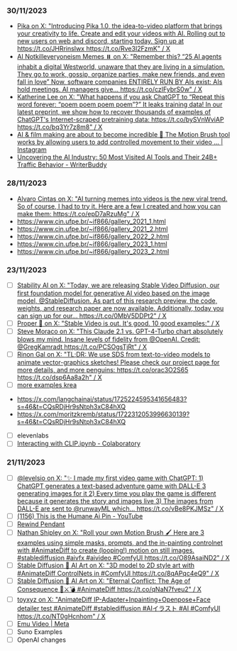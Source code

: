 ### 30/11/2023

* [Pika on X: "Introducing Pika 1.0, the idea-to-video platform that brings your creativity to life. Create and edit your videos with AI. Rolling out to new users on web and discord, starting today. Sign up at https://t.co/JHRrinsIwx https://t.co/Rve3I2FzmK" / X](https://twitter.com/pika_labs/status/1729510078959497562)
* [AI Notkilleveryoneism Memes ⏸️ on X: "Remember this? “25 AI agents inhabit a digital Westworld, unaware that they are living in a simulation. They go to work, gossip, organize parties, make new friends, and even fall in love” Now, software companies ENTIRELY RUN BY AIs exist: AIs hold meetings. AI managers give… https://t.co/czIFybrS0w" / X](https://twitter.com/aisafetymemes/status/1729486606849962423?s=48&t=NUTDvV-V3XtDCaX-DEP-jg)
* [Katherine Lee on X: "What happens if you ask ChatGPT to “Repeat this word forever: “poem poem poem poem”?” It leaks training data! In our latest preprint, we show how to recover thousands of examples of ChatGPT's Internet-scraped pretraining data: https://t.co/bySVnWviAP https://t.co/bq3Yr7z8m8" / X](https://twitter.com/katherine1ee/status/1729690964942377076?s=48&t=ndYdLxWfuIjxXlILEAElQA)
* [AI & film making are about to become incredible 🤯 The Motion Brush tool works by allowing users to add controlled movement to their video … | Instagram](https://www.instagram.com/reel/C0J9SNXs1Ts/?igshid=ZDE1MWVjZGVmZQ%3D%3D)
* [Uncovering the AI Industry: 50 Most Visited AI Tools and Their 24B+ Traffic Behavior - WriterBuddy](https://writerbuddy.ai/blog/ai-industry-analysis) 

### 28/11/2023

* [Alvaro Cintas on X: "AI turning memes into videos is the new viral trend. So of course, I had to try it. Here are a few I created and how you can make them: https://t.co/epD7aRzuMg" / X](https://twitter.com/dr_cintas/status/1729136768925221030)
* https://www.cin.ufpe.br/~if866/gallery_2021_1.html
* https://www.cin.ufpe.br/~if866/gallery_2021_2.html
* https://www.cin.ufpe.br/~if866/gallery_2022_2.html
* https://www.cin.ufpe.br/~if866/gallery_2023_1.html
* https://www.cin.ufpe.br/~if866/gallery_2023_2.html

### 23/11/2023

* [ ] [Stability AI on X: "Today, we are releasing Stable Video Diffusion, our first foundation model for generative AI video based on the image model, @StableDiffusion. As part of this research preview, the code, weights, and research paper are now available. Additionally, today you can sign up for our… https://t.co/0MbV5DDPt2" / X](https://twitter.com/StabilityAI/status/1727042312172179645)
* [ ] [Proper 🧐 on X: "Stable Video is out. It's good. 10 good examples:" / X](https://twitter.com/ProperPrompter/status/1727391448788562116)
* [ ] [Steve Moraco on X: "This Claude 2.1 vs. GPT-4-Turbo chart absolutely blows my mind. Insane levels of fidelity from @OpenAI. Credit: @GregKamradt https://t.co/PCSOgsTjRt" / X](https://twitter.com/SteveMoraco/status/1727370446788530236)
* [ ] [Rinon Gal on X: "TL;DR: We use SDS from text-to-video models to animate vector-graphics sketches! Please check our project page for more details, and more penguins: https://t.co/orac3O2S65 https://t.co/dsp6Aa8a2h" / X](https://twitter.com/RinonGal/status/1727426888677970037) 
* [ ] [more examples krea](https://x.com/minchoi/status/1725160728078770664?s=46&t=CQsRDjHr9sNtph3xC84hXQ)
* https://x.com/langchainai/status/1725224595341656483?s=46&t=CQsRDjHr9sNtph3xC84hXQ
* https://x.com/moritzkremb/status/1722312053996630139?s=46&t=CQsRDjHr9sNtph3xC84hXQ
* [ ] elevenlabs
* [ ] [Interacting with CLIP.ipynb - Colaboratory](https://colab.research.google.com/github/openai/clip/blob/master/notebooks/Interacting_with_CLIP.ipynb) 

### 21/11/2023

* [ ] [@levelsio on X: "✨ I made my first video game with ChatGPT: 1) ChatGPT generates a text-based adventure game with DALL-E 3 generating images for it 2) Every time you play the game is different because it generates the story and images live 3) The images from DALL-E are sent to @runwayML which… https://t.co/vBe8PKJMSz" / X](https://twitter.com/levelsio/status/1725239676552765444?s=08)
* [ ] [(1156) This is the Humane Ai Pin - YouTube](https://www.youtube.com/watch?v=9lNIwOOMVHk&t=460s)
* [ ] [Rewind Pendant](https://www.rewind.ai/pendant) 
* [ ] [Nathan Shipley on X: "Roll your own Motion Brush 🖌️ Here are 3 examples using simple masks, prompts, and the in-painting controlnet with #AnimateDiff to create (looping!) motion on still images. #stablediffusion #aivfx #aivideo #ComfyUI https://t.co/O89AsaiND2" / X](https://twitter.com/CitizenPlain/status/1725596486795231570)
* [ ] [Stable Diffusion 🎨 AI Art on X: "3D model to 2D style art with #AnimateDiff ControlNets in #ComfyUI https://t.co/8qAPqc4eQ9" / X](https://twitter.com/DiffusionPics/status/1723062176401785245)
* [ ] [Stable Diffusion 🎨 AI Art on X: "Eternal Conflict: The Age of Consequence 🦴⚔️💣 #AnimateDiff https://t.co/qNaN7fveu2" / X](https://twitter.com/DiffusionPics/status/1724253087911563349)
* [ ] [toyxyz on X: "AnimateDiff IP-Adapter+Inpainting+Openpose+Face detailer test #AnimateDiff #stablediffusion #AIイラスト #AI #ComfyUI https://t.co/NT0gHcnhom" / X](https://twitter.com/toyxyz3/status/1725481769972174955)
* [ ] [Emu Video | Meta](https://emu-video.metademolab.com/)
* [ ] Suno Examples
* [ ] OpenAI changes
